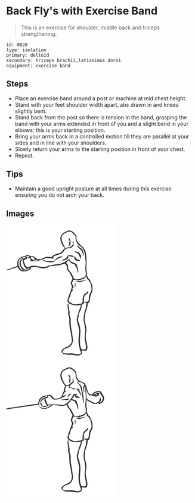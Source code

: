 # Back Fly's with Exercise Band
> This is an exercise for shoulder, middle back and triceps strengthening.

``` 
id: 0020 
type: isolation 
primary: deltoid 
secondary: triceps brachii,latissimus dorsi 
equipment: exercise band 
``` 

## Steps

 - Place an exercise band around a post or machine at mid chest height.
 - Stand with your feet shoulder width apart, abs drawn in and knees slightly bent.
 - Stand back from the post so there is tension in the band, grasping the band with your arms extended in front of you and a slight bend in your elbows; this is your starting position.
 - Bring your arms back in a controlled motion till they are parallel at your sides and in line with your shoulders.
 - Slowly return your arms to the starting position in front of your chest.
 - Repeat.

## Tips

 - Maintain a good upright posture at all times during this exercise ensuring you do not arch your back.

## Images

<svg width="296" height="275pt" viewBox="0 0 222 275" xmlns="http://www.w3.org/2000/svg"><g fill="#FFF"><path d="M0 0h222v275H0V91.27c8.06.14 15.37-3.7 22.9-6.02 1.95 5.4 7.27 9.34 13.1 9.08 3.77-.43 7.56-1.4 10.9-3.24 1.81-1.16 4.84-3.2 2.23-5.26 4.03.17 7.98-1.88 11.98-.58 4.82 1.52 9.78 2.61 14.84 2.94 3.98-.41 7.87-1.87 11.08-4.27 4.02.13 7.94-.49 11.77-1.65 6.59.71 12.72-1.99 18.86-3.89 1.5 1.41 2.68 3.11 4 4.69 0 3.84.61 8 3.39 10.88 4.04 3.65 4.82 9.41 8.3 13.48-.52 3.42-2.6 6.28-3.49 9.56.1 2.75 1.41 5.24 2.43 7.73-1.73 6.8-4.63 13.18-6.82 19.84-1.16 3.31-2.62 6.77-2.08 10.35 1.5 3.14 4.69 5.25 8.07 5.94 6.08 2.2 12.66 1.69 18.9.57-.96 5.97-4.26 11.18-5.52 17.08-.98 4.84-3.71 9.52-2.74 14.6.95 6.11 3.58 11.83 4.35 17.97.88 7.36-1.28 14.6-1.08 21.96-.46 6.54 1.59 12.82 3.02 19.12.54 2.13 1.64 4.07 2.5 6.09-3.65 3.29-8.73 3.39-13.18 1.84-7.49-2.77-15.63.47-23.19-1.74-2.58-1.43-1.06-4.66.76-6.02 3.07-4.01 8.67-3.51 12.36-6.65 5.99-4.1 7.52-12.07 6.03-18.8-.79-10.07-3.83-19.8-4.06-29.92-.1-2.97.24-5.96-.16-8.91-.67-3.06-2.81-5.87-2.07-9.14.73-4.73-1.34-9.2-2.04-13.78-.33-1.96.27-4.03-.44-5.92-1.87-.09-1.3 2.55-1.67 3.76-.04 5.1 2.22 10.04 1.29 15.17-.4 2.23.47 4.38 1.13 6.48 2.13 5.57.57 11.66 1.49 17.44.03 5.84 2.42 11.29 2.89 17.07.57 5.6 2.63 11.1 1.69 16.8-1.46 4.88-5.5 8.87-10.37 10.31-3.77 1.18-6.98 3.73-9.61 6.61-1.91 2.68.52 5.99 3.08 7.12 4.52 1.66 9.38 2.19 14.17 1.91 5.73-.4 11.23 2.45 16.94 1.48 2.68-.4 4.59-2.45 6.46-4.2-.21-2.09-.42-4.16-.68-6.24 3.54.55 9.54 2.81 11.11-1.93 2.08-8.76-3.24-17.14-2.75-25.93-.64-5.12 1.81-9.94 1.23-15.03-.04-7.84-4.87-15.05-3.41-23-.02-10.1 6.38-18.88 6.19-29.03.91-.39 1.83-.78 2.74-1.16 2.65-6.8 1.41-14.96 6.15-20.9 1.2-6.53 1.02-13.81-2.45-19.67-.94-1.72-1.63-3.57-2.25-5.43-3.23-1.63-4.37-4.76-5.19-8.04l-1.81-.24c2.88-4.25-.13-8.99-.03-13.54.18-11.36.9-22.85-1.33-34.07-1.86-4.45-4.28-8.9-8.2-11.86-3.58-2.71-6.44-6.21-9.03-9.84-2.76-3.8.11-9.19-2.95-12.87-3.36-3.83-7.18-8.37-12.7-8.56-2.31-.34-4.32 1.1-6.34 1.99-3.13 1.73-6.82 2.96-8.91 6.05-2.03 2.89-3.8 6.51-2.79 10.11 1.09 6.14 3.91 11.95 7.93 16.71.23.02.68.05.91.07.2-3.02-2.41-5.38-3.4-8.13-1.98-4.8-4.44-10.36-2.31-15.5 1.35-4.3 6.21-5.4 9.65-7.51 3.51-2.31 8.62-2.06 11.47 1.21 2.42 2.78 6.51 5.02 6.26 9.21-.45 5.98 2.49 11.66 6.62 15.77 5.31 2.55 9.18 7.46 11.01 13.01 1.63 6.78 1.6 13.81 2.71 20.68-.26 7.86-1.82 15.85.83 23.52-.73 3.29-2.32 6.84-5.8 7.92-5.55 1.99-11.79 4.7-17.65 2.86-1.88-3.79-3.99-7.46-5.84-11.26-1.23-3.42-4.81-5.18-6.11-8.59-1.83-2.39-.95-5.35-.92-8.09-1.21-1.8-2.73-3.35-4.06-5.06 1.68-1.84 3.49-3.57 5.55-4.99 2.06 3.42 5.07 6.64 9.19 7.35 3.14.05 3.51 3.57 5.03 5.62 2.73 3.59 2.89 8.22 4.16 12.39.31-1.16.82-2.3.91-3.51-.54-5.08-2.41-9.88-3.94-14.72-4.87-1.9-10.02-3.41-13.88-7.18 0-.74.02-2.22.03-2.96-7.98 5.15-16.41 11.1-26.33 11.04-4.65-.18-8.83 2.09-13.37 2.73l-2.34 2.08c.34-1.04 1.01-3.14 1.35-4.19-2.08 3.29-6.02 4.25-9.6 4.86-5.89-.04-11.72-1.19-17.5-2.23-3.06-.67-6.19.19-9.26-.37-.3.37-.9 1.1-1.2 1.47-.66.05-1.98.14-2.64.19l.02 1.21c-.93.07-2.79.21-3.72.27-5.03-1.98-5.33-7.96-7.78-12.1 1.08-3.29 4.41-4.35 7.4-5.24-.35-1.77.44-4.68-3.28-3.7 2.35-1.66 5.34-2.19 7.9-.69-1.33.96-2.65 1.93-3.96 2.92 2.12.21 4.25.39 6.38.55l.36-3.17c2.91.77 7.19 1.35 7.14 5.27-.48.35-1.43 1.06-1.9 1.42 1.49.22 2.97.47 4.46.73 1.55-.27 3.11-.47 4.68-.58-2.78 2.62-6.67 1.19-9.88.34-1.92-1.66-3.53-4.38-6.51-3.87.52 1.46 1.22 2.84 2.11 4.15-.61.21-1.83.63-2.44.85 1.51.43 3.02.84 4.54 1.23 4.68-1.64 9.98 1.05 14.42-1.54 2.8-1.51 5.87-2.35 8.99-2.86 5.73-5.5 13.86.13 20.53-1.69-.39-.6-1.19-1.8-1.58-2.39 5.5-6.04 15.8-3.69 20.45-10.77 1.67-1.97 2.86-4.42 4.9-6.03 2.89-1.12 6.08-.68 9.09-1.21 3.04-.47 4.34-3.71 6.94-5.01-.11-1.56-.24-3.12-.4-4.68.3-1.81-.21-3.5-1.46-4.85-.32 2.59-.26 5.26.91 7.66-2.51 1.03-4.07 3.33-6.23 4.84-3.08.76-6.49.1-9.38 1.66-5 1.85-6.08 8.46-11.29 10.05-6.01 1.79-13.07 2.81-16.83 8.45-3.71-.18-7.46-1.16-11.15-.25-3.66.46-6.55 2.97-10.01 4-2.61.44-5.27.51-7.91.36-3.49-3.42-7.63-7.66-13.06-6.08-2.74-1.87-5.96-2.59-9.2-1.71-.59.57-1.18 1.14-1.78 1.71-5.35-.45-10.35 2.72-13.6 6.74-3.11 3.57-2.21 8.72-1.82 13.04C14.84 85.34 7.95 89.66 0 90.6V0m124.9 28.56c2.07 2.29 3.86 5.48 1.27 8.18 1.46 2.22.14 4.44-1.07 6.36 2.09-.3 4.32-1.6 4.24-4.01-.38-4.22 1.18-9.55-3.21-12.17-.31.41-.92 1.23-1.23 1.64m17.01 13.36c2.45 5.09 8.15 7.39 10.51 12.51 1.68 2.66 1.87 5.88 3.1 8.72.81-5.32-.26-11.38-4.46-15.05-3.35-1.69-5.35-5.34-9.15-6.18m-4.61 11.69c.05 3.94 5.98 1.64 6.99 5.14 2.82 2.81 3.58 6.68 5.33 10.1 1.14-1.25 1.21-2.73.55-4.24.11-.6.34-1.82.45-2.42-1.7-1.99-2.86-4.37-4.46-6.4-2.7-1.55-5.96-1.26-8.86-2.18m-13.73 8.61c-1.21 2.97-3.2 5.79-6.33 6.93-1.6 1.08-4.48 1.08-4.71 3.45 3.98-.19 7.84-1.75 11.01-4.15 1.77-1.04.86-3.38 1.11-5.01 4.11-.25 7.83 1.83 11.87 1.91-2.31-4.47-8.69-3.84-12.95-3.13m-24.98 8.45c-1.41 1.82-3.76 2.42-5.81 3.2-6.26-.67-12.6-.58-18.68-2.42-.07.36-.2 1.07-.27 1.43 5.82 2.32 12.12 2.64 18.27 3.29 2.28-.01 3.76-1.91 5.12-3.45 5.23-2.72 9.89-7.1 16.1-7.17-.85-.83-1.84-1.63-3.1-1.63-4.56.61-8.59 3.42-11.63 6.75m38.34-6.13c-.47 2.61.3 5.5 2.48 7.13 2.19 2.03 5.41 1.52 8.12 1.41 1.67-2.3-2.37-2.02-3.58-2.58-2.79-.6-4.61-3.27-5.05-5.96h-1.97z"/><path d="M37.89 65.18c.23-.6.7-1.81.93-2.42-.16.73-.46 2.19-.62 2.91l1.19 1.31c-2.43.06-5.26-.63-7.29 1.1-2.97 2.41-5.78 5.83-5.45 9.9-.18 4.19 2.48 7.59 4.46 11.02.58 1.07 1.75 1.57 2.65 2.31 1.33-.08 3.99-.26 5.32-.34-1.51-1.36-3.58-1.71-5.2-2.85-3.25-3.6-5.86-8.65-4.17-13.57.85-3.21 3.51-5.45 6.35-6.91-1.47 1.78-3.6 3.58-2.8 6.17 1.36 5.09 1.89 11.63 7.32 14.16l.48.76-3.14.3c.82.51 1.64 1 2.47 1.49 2.13-1.69 4.57-2.95 7.33-3.06-2 2.86-5.62 3.64-8.77 4.54-5.25 1.61-11.63-1.59-12.94-7.03-1.72-4.79-2.69-10.78.91-14.97 2.9-2.78 6.84-5.01 10.97-4.82zM156.66 108.48c1.78-1.17 2.91-3.09 4.38-4.59 1.01 1.56 1.28 3.35 1.21 5.18 7.04 4.7 9.59 13.81 9.22 21.88.05 3.78-2.95 6.47-4.08 9.85-.57 4.04-1.39 8.06-1.79 12.12-1.36 2.94-4.71 2.93-7.45 2.15.27.76.81 2.29 1.09 3.05l.13-1.06 2.13.59c-1.14 4.22-.35 8.78-2.19 12.83-2.66 6.83-3.89 14.17-3.74 21.49.87 7.07 3.2 13.91 3.6 21.05-.29 5.99-2.23 11.95-1.15 17.96.4 5.08 2.61 9.88 2.31 15.03-.02 1.97.27 4.86-2.22 5.44-2.36.01-4.68-.5-6.99-.85-.91-4.24-3.26-8.21-2.62-12.67-.77-8.32.86-16.61.77-24.94-.47-3.66-.95-7.33-1.68-10.96-1.47-4.79-4.31-9.85-2.52-14.95.86-2.29.84-4.71.81-7.11 2.96-6.05 6.11-12.29 6.25-19.17 1.54-.79 3.07-1.58 4.6-2.37l-1.52-2.81 3.41 1.59c-.49-.66-.97-1.32-1.45-1.99-.55-.62-1.1-1.24-1.64-1.86.48-1.09 1.02-2.17 1.32-3.32-1.86-3 1.01-5.78 1.98-8.53 2.92-.61 4.88-3.06 6.07-5.63-.33-.71-.75-1.36-1.26-1.95-1.49 1.86-2.37 4.97-5.3 4.7-2.32 2.99-4.51 6.4-4.48 10.33-.49 3.16.15 6.52-1.23 9.51-4.52.8-9.05 1.49-13.6 2.08-4.54-.43-8.8-2.55-12.42-5.24-1.87-3.12-.62-7.31 1.62-9.95 1.48-3.97.95-10.32 5.7-12.05-.31-1.43-.67-2.85-.84-4.3.64-1.46 2.01-2.49 2.52-4-1.01-2.1-2.11-4.16-3.2-6.22.18-1.82.59-3.63 1.74-5.1.24-1.18.15-2.78 1.76-2.95 6.88 2.27 14.34.72 20.75-2.26m-9.84 5c-2.05.34-5.63-1.07-5.7 2.07.98-.26 1.95-.53 2.93-.81 1.16.42 2.33.84 3.5 1.25 4.63-1.82 9.87-2.28 13.83-5.58-4.56 2.06-9.66 2.44-14.56 3.07m-6.86 12.09c-1.74-2.5-.67-5.38.1-8-3.05 1.21-3.18 6.61-.1 8z"/></g><g fill="#333"><path d="M120.69 13.8c2.02-.89 4.03-2.33 6.34-1.99 5.52.19 9.34 4.73 12.7 8.56 3.06 3.68.19 9.07 2.95 12.87 2.59 3.63 5.45 7.13 9.03 9.84 3.92 2.96 6.34 7.41 8.2 11.86 2.23 11.22 1.51 22.71 1.33 34.07-.1 4.55 2.91 9.29.03 13.54l1.81.24c.82 3.28 1.96 6.41 5.19 8.04.62 1.86 1.31 3.71 2.25 5.43 3.47 5.86 3.65 13.14 2.45 19.67-4.74 5.94-3.5 14.1-6.15 20.9-.91.38-1.83.77-2.74 1.16.19 10.15-6.21 18.93-6.19 29.03-1.46 7.95 3.37 15.16 3.41 23 .58 5.09-1.87 9.91-1.23 15.03-.49 8.79 4.83 17.17 2.75 25.93-1.57 4.74-7.57 2.48-11.11 1.93.26 2.08.47 4.15.68 6.24-1.87 1.75-3.78 3.8-6.46 4.2-5.71.97-11.21-1.88-16.94-1.48-4.79.28-9.65-.25-14.17-1.91-2.56-1.13-4.99-4.44-3.08-7.12 2.63-2.88 5.84-5.43 9.61-6.61 4.87-1.44 8.91-5.43 10.37-10.31.94-5.7-1.12-11.2-1.69-16.8-.47-5.78-2.86-11.23-2.89-17.07-.92-5.78.64-11.87-1.49-17.44-.66-2.1-1.53-4.25-1.13-6.48.93-5.13-1.33-10.07-1.29-15.17.37-1.21-.2-3.85 1.67-3.76.71 1.89.11 3.96.44 5.92.7 4.58 2.77 9.05 2.04 13.78-.74 3.27 1.4 6.08 2.07 9.14.4 2.95.06 5.94.16 8.91.23 10.12 3.27 19.85 4.06 29.92 1.49 6.73-.04 14.7-6.03 18.8-3.69 3.14-9.29 2.64-12.36 6.65-1.82 1.36-3.34 4.59-.76 6.02 7.56 2.21 15.7-1.03 23.19 1.74 4.45 1.55 9.53 1.45 13.18-1.84-.86-2.02-1.96-3.96-2.5-6.09-1.43-6.3-3.48-12.58-3.02-19.12-.2-7.36 1.96-14.6 1.08-21.96-.77-6.14-3.4-11.86-4.35-17.97-.97-5.08 1.76-9.76 2.74-14.6 1.26-5.9 4.56-11.11 5.52-17.08-6.24 1.12-12.82 1.63-18.9-.57-3.38-.69-6.57-2.8-8.07-5.94-.54-3.58.92-7.04 2.08-10.35 2.19-6.66 5.09-13.04 6.82-19.84-1.02-2.49-2.33-4.98-2.43-7.73.89-3.28 2.97-6.14 3.49-9.56-3.48-4.07-4.26-9.83-8.3-13.48-2.78-2.88-3.39-7.04-3.39-10.88-1.32-1.58-2.5-3.28-4-4.69-6.14 1.9-12.27 4.6-18.86 3.89-3.83 1.16-7.75 1.78-11.77 1.65-3.21 2.4-7.1 3.86-11.08 4.27-5.06-.33-10.02-1.42-14.84-2.94-4-1.3-7.95.75-11.98.58 2.61 2.06-.42 4.1-2.23 5.26-3.34 1.84-7.13 2.81-10.9 3.24-5.83.26-11.15-3.68-13.1-9.08-7.53 2.32-14.84 6.16-22.9 6.02v-.67c7.95-.94 14.84-5.26 22.5-7.21-.39-4.32-1.29-9.47 1.82-13.04 3.25-4.02 8.25-7.19 13.6-6.74.6-.57 1.19-1.14 1.78-1.71 3.24-.88 6.46-.16 9.2 1.71 5.43-1.58 9.57 2.66 13.06 6.08 2.64.15 5.3.08 7.91-.36 3.46-1.03 6.35-3.54 10.01-4 3.69-.91 7.44.07 11.15.25 3.76-5.64 10.82-6.66 16.83-8.45 5.21-1.59 6.29-8.2 11.29-10.05 2.89-1.56 6.3-.9 9.38-1.66 2.16-1.51 3.72-3.81 6.23-4.84-1.17-2.4-1.23-5.07-.91-7.66 1.25 1.35 1.76 3.04 1.46 4.85.16 1.56.29 3.12.4 4.68-2.6 1.3-3.9 4.54-6.94 5.01-3.01.53-6.2.09-9.09 1.21-2.04 1.61-3.23 4.06-4.9 6.03-4.65 7.08-14.95 4.73-20.45 10.77.39.59 1.19 1.79 1.58 2.39-6.67 1.82-14.8-3.81-20.53 1.69-3.12.51-6.19 1.35-8.99 2.86-4.44 2.59-9.74-.1-14.42 1.54-1.52-.39-3.03-.8-4.54-1.23.61-.22 1.83-.64 2.44-.85-.89-1.31-1.59-2.69-2.11-4.15 2.98-.51 4.59 2.21 6.51 3.87 3.21.85 7.1 2.28 9.88-.34-1.57.11-3.13.31-4.68.58-1.49-.26-2.97-.51-4.46-.73.47-.36 1.42-1.07 1.9-1.42.05-3.92-4.23-4.5-7.14-5.27l-.36 3.17c-2.13-.16-4.26-.34-6.38-.55 1.31-.99 2.63-1.96 3.96-2.92-2.56-1.5-5.55-.97-7.9.69 3.72-.98 2.93 1.93 3.28 3.7-2.99.89-6.32 1.95-7.4 5.24 2.45 4.14 2.75 10.12 7.78 12.1.93-.06 2.79-.2 3.72-.27l-.02-1.21c.66-.05 1.98-.14 2.64-.19.3-.37.9-1.1 1.2-1.47 3.07.56 6.2-.3 9.26.37 5.78 1.04 11.61 2.19 17.5 2.23 3.58-.61 7.52-1.57 9.6-4.86-.34 1.05-1.01 3.15-1.35 4.19l2.34-2.08c4.54-.64 8.72-2.91 13.37-2.73 9.92.06 18.35-5.89 26.33-11.04-.01.74-.03 2.22-.03 2.96 3.86 3.77 9.01 5.28 13.88 7.18 1.53 4.84 3.4 9.64 3.94 14.72-.09 1.21-.6 2.35-.91 3.51-1.27-4.17-1.43-8.8-4.16-12.39-1.52-2.05-1.89-5.57-5.03-5.62-4.12-.71-7.13-3.93-9.19-7.35-2.06 1.42-3.87 3.15-5.55 4.99 1.33 1.71 2.85 3.26 4.06 5.06-.03 2.74-.91 5.7.92 8.09 1.3 3.41 4.88 5.17 6.11 8.59 1.85 3.8 3.96 7.47 5.84 11.26 5.86 1.84 12.1-.87 17.65-2.86 3.48-1.08 5.07-4.63 5.8-7.92-2.65-7.67-1.09-15.66-.83-23.52-1.11-6.87-1.08-13.9-2.71-20.68-1.83-5.55-5.7-10.46-11.01-13.01-4.13-4.11-7.07-9.79-6.62-15.77.25-4.19-3.84-6.43-6.26-9.21-2.85-3.27-7.96-3.52-11.47-1.21-3.44 2.11-8.3 3.21-9.65 7.51-2.13 5.14.33 10.7 2.31 15.5.99 2.75 3.6 5.11 3.4 8.13-.23-.02-.68-.05-.91-.07-4.02-4.76-6.84-10.57-7.93-16.71-1.01-3.6.76-7.22 2.79-10.11 2.09-3.09 5.78-4.32 8.91-6.05m-82.8 51.38c-4.13-.19-8.07 2.04-10.97 4.82-3.6 4.19-2.63 10.18-.91 14.97 1.31 5.44 7.69 8.64 12.94 7.03 3.15-.9 6.77-1.68 8.77-4.54-2.76.11-5.2 1.37-7.33 3.06-.83-.49-1.65-.98-2.47-1.49l3.14-.3-.48-.76c-5.43-2.53-5.96-9.07-7.32-14.16-.8-2.59 1.33-4.39 2.8-6.17-2.84 1.46-5.5 3.7-6.35 6.91-1.69 4.92.92 9.97 4.17 13.57 1.62 1.14 3.69 1.49 5.2 2.85-1.33.08-3.99.26-5.32.34-.9-.74-2.07-1.24-2.65-2.31-1.98-3.43-4.64-6.83-4.46-11.02-.33-4.07 2.48-7.49 5.45-9.9 2.03-1.73 4.86-1.04 7.29-1.1l-1.19-1.31c.16-.72.46-2.18.62-2.91-.23.61-.7 1.82-.93 2.42m118.77 43.3c-6.41 2.98-13.87 4.53-20.75 2.26-1.61.17-1.52 1.77-1.76 2.95-1.15 1.47-1.56 3.28-1.74 5.1 1.09 2.06 2.19 4.12 3.2 6.22-.51 1.51-1.88 2.54-2.52 4 .17 1.45.53 2.87.84 4.3-4.75 1.73-4.22 8.08-5.7 12.05-2.24 2.64-3.49 6.83-1.62 9.95 3.62 2.69 7.88 4.81 12.42 5.24 4.55-.59 9.08-1.28 13.6-2.08 1.38-2.99.74-6.35 1.23-9.51-.03-3.93 2.16-7.34 4.48-10.33 2.93.27 3.81-2.84 5.3-4.7.51.59.93 1.24 1.26 1.95-1.19 2.57-3.15 5.02-6.07 5.63-.97 2.75-3.84 5.53-1.98 8.53-.3 1.15-.84 2.23-1.32 3.32.54.62 1.09 1.24 1.64 1.86.48.67.96 1.33 1.45 1.99l-3.41-1.59 1.52 2.81c-1.53.79-3.06 1.58-4.6 2.37-.14 6.88-3.29 13.12-6.25 19.17.03 2.4.05 4.82-.81 7.11-1.79 5.1 1.05 10.16 2.52 14.95.73 3.63 1.21 7.3 1.68 10.96.09 8.33-1.54 16.62-.77 24.94-.64 4.46 1.71 8.43 2.62 12.67 2.31.35 4.63.86 6.99.85 2.49-.58 2.2-3.47 2.22-5.44.3-5.15-1.91-9.95-2.31-15.03-1.08-6.01.86-11.97 1.15-17.96-.4-7.14-2.73-13.98-3.6-21.05-.15-7.32 1.08-14.66 3.74-21.49 1.84-4.05 1.05-8.61 2.19-12.83l-2.13-.59-.13 1.06c-.28-.76-.82-2.29-1.09-3.05 2.74.78 6.09.79 7.45-2.15.4-4.06 1.22-8.08 1.79-12.12 1.13-3.38 4.13-6.07 4.08-9.85.37-8.07-2.18-17.18-9.22-21.88.07-1.83-.2-3.62-1.21-5.18-1.47 1.5-2.6 3.42-4.38 4.59z"/><path d="M124.9 28.56c.31-.41.92-1.23 1.23-1.64 4.39 2.62 2.83 7.95 3.21 12.17.08 2.41-2.15 3.71-4.24 4.01 1.21-1.92 2.53-4.14 1.07-6.36 2.59-2.7.8-5.89-1.27-8.18zM141.91 41.92c3.8.84 5.8 4.49 9.15 6.18 4.2 3.67 5.27 9.73 4.46 15.05-1.23-2.84-1.42-6.06-3.1-8.72-2.36-5.12-8.06-7.42-10.51-12.51zM137.3 53.61c2.9.92 6.16.63 8.86 2.18 1.6 2.03 2.76 4.41 4.46 6.4-.11.6-.34 1.82-.45 2.42.66 1.51.59 2.99-.55 4.24-1.75-3.42-2.51-7.29-5.33-10.1-1.01-3.5-6.94-1.2-6.99-5.14zM123.57 62.22c4.26-.71 10.64-1.34 12.95 3.13-4.04-.08-7.76-2.16-11.87-1.91-.25 1.63.66 3.97-1.11 5.01-3.17 2.4-7.03 3.96-11.01 4.15.23-2.37 3.11-2.37 4.71-3.45 3.13-1.14 5.12-3.96 6.33-6.93zM98.59 70.67c3.04-3.33 7.07-6.14 11.63-6.75 1.26 0 2.25.8 3.1 1.63-6.21.07-10.87 4.45-16.1 7.17-1.36 1.54-2.84 3.44-5.12 3.45-6.15-.65-12.45-.97-18.27-3.29.07-.36.2-1.07.27-1.43 6.08 1.84 12.42 1.75 18.68 2.42 2.05-.78 4.4-1.38 5.81-3.2zM136.93 64.54h1.97c.44 2.69 2.26 5.36 5.05 5.96 1.21.56 5.25.28 3.58 2.58-2.71.11-5.93.62-8.12-1.41-2.18-1.63-2.95-4.52-2.48-7.13zM146.82 113.48c4.9-.63 10-1.01 14.56-3.07-3.96 3.3-9.2 3.76-13.83 5.58-1.17-.41-2.34-.83-3.5-1.25-.98.28-1.95.55-2.93.81.07-3.14 3.65-1.73 5.7-2.07zM139.96 125.57c-3.08-1.39-2.95-6.79.1-8-.77 2.62-1.84 5.5-.1 8z"/></g></svg>
<svg width="296" height="275pt" viewBox="0 0 222 275" xmlns="http://www.w3.org/2000/svg"><g fill="#FFF"><path d="M0 0h222v275H0V96.49c21.47-3.17 42.95-6.27 64.42-9.46.5.56 1.49 1.69 1.99 2.26-.18-1.2-.39-2.39-.62-3.58 1.45-3.47 1.45-7.8 4.51-10.39 3.16-3.17 7.56-4.44 11.51-6.29-5.18-1.48-10.03 1.86-13.64 5.22-3.02 2.68-3.3 6.96-3.8 10.7C42.9 88.03 21.42 91.07 0 94.41V0m116.83 15.77c-4.46 1.96-7.35 6.52-8.13 11.22.19 8.51 5.19 15.74 9.78 22.55-1.6 2.88-2.32 6.03-2.22 9.32-1.78 3.79-4.34 7.31-4.95 11.56-1.77 1.29-3.43 2.78-5.44 3.69-2.79.76-5.72.77-8.57 1.21-2.3-2.24-4.35-4.73-6.67-6.95-3.03-2.09-6.86-.92-10.21-.63.76.4 2.27 1.21 3.02 1.61-3.88 3.48-9.97 3.54-13.08 7.97-2.7 3.2-1.74 7.93-.08 11.4l.51.44c.43.29 1.27.86 1.69 1.15 2.7 1.51 6.2 2.01 8.92.24 2.52-1.65 5.35-2.77 8.37-3.09-3.59 4.47-9.29 6.61-14.88 6.86-3.37-.9-6.28-2.99-9.59-4.11 3.43 2.94 7.71 6.59 12.54 5.32 4.96-1.25 10.47-2.5 13.56-7 2.5-.24 4.95-1.41 7.48-.86 7.38.99 15.46 3.67 22.39-.48 1.12 2.35 2.06 4.86 3.83 6.81 3.98 3.73 4.87 9.46 8.3 13.6-.66 2.56-1.79 4.93-2.87 7.32-1.7 3.26.59 6.71 1.73 9.77-2.21 8.58-6.08 16.59-8.5 25.11-.45 2.02-1.09 4.41.18 6.26 6.56 7.21 17.52 7.05 26.41 5.35-.75 3.6-1.84 7.11-3.44 10.43-1.89 5.3-3.19 10.8-4.78 16.21-1.14 8.95 4.6 17.02 4.49 25.93.29 5.07-1.04 10.01-1.12 15.06-.84 9.92 1.35 19.96 5.25 29.05-2.02 1.87-4.64 3.24-7.45 3.02-5.17-.45-10.07-3.03-15.36-2.2-4.25.69-8.52-.15-12.79-.12-.57-.48-1.69-1.43-2.25-1.9.81-4.28 4.83-7.58 9.02-8.35 4.26-1.4 8.37-4.05 10.34-8.23 2.78-4.64 1.9-10.32 1.17-15.39-.99-11.05-4.55-21.84-3.77-33.04.49-3.79-1.54-7.1-2.44-10.63.91-4.91-.27-9.74-1.53-14.47-1-2.83.42-6.13-1.58-8.62-2.55 6.64 1.55 13.26.39 19.95-.62 4.1 2.33 7.69 2.26 11.76.02 7.72.02 15.59 2.2 23.06 1.17 4.29 1.07 8.81 2.23 13.11 1.3 5.33 1.17 11.17-2.42 15.61-2.18 1.56-4.12 3.58-6.78 4.32-4.2 1.31-7.96 4.01-10.68 7.44-1.04 2.52.82 4.92 2.84 6.22 7.53 3.71 16.07 1.18 23.92 3.33 4.95 1.28 11.27.9 14.15-3.96.02-2.01-.2-4-.42-5.99 3.46.33 8.62 2.6 10.76-1.32 2.78-8.95-3.07-17.7-2.49-26.74-.62-5.1 1.88-9.9 1.21-14.98.11-6.55-3.47-12.5-3.61-19.03.16-3.26.71-6.5.61-9.77 2.29-7.62 5.74-15.05 5.79-23.15.92-.39 1.84-.77 2.76-1.16 2.78-6.73 1.17-15.17 6.31-20.86.37-3.95.87-7.96.09-11.91-.36-4.86-3.6-8.73-5-13.26-1.23-1.02-2.59-1.91-3.6-3.15-.96-1.85-.46-5.25-3.25-5.32 1.42-2.35 1.32-5.04.86-7.66-2.05-5.73-.28-11.89-.89-17.81 2.58 3.5 7.26 3.64 10.47 6.3 3.13 2.79 7.45 1.79 11.25 2.27l-.87-1.06c.75-.1 2.25-.31 3-.41.37.46 1.1 1.36 1.47 1.82 2.37-.91 5.14-1.29 6.88-3.33 3.36-2.73 3.03-7.45 3.42-11.33-2.49-3.37-4.35-7.14-6.45-10.76-2.79-1.35-6.13-1.28-8.99-.17-2.14.81-4.77 1.08-6.13 3.15-1.23 1.37-2.23 3.45-4.41 3.16-3.63.39-5.32-3.24-6.78-5.86-2.29-5.68-2.79-12.32-6.74-17.2-4.58-2.78-11.3-2.66-13.66-8.37-4.37-4.43-.45-11.57-4.95-15.84-2.9-2.99-5.89-6.52-10.22-7.27-4.36-1.08-8.06 2.1-11.81 3.78z"/><path d="M119.06 17.02c2.84-1.33 5.7-3.55 9.04-2.84 4.27.41 6.67 4.51 9.59 7.16 2.78 2.47 1.38 6.52 2.16 9.73.62 3.87 3.33 6.84 5.31 10.07 4.33.98 9.25 1.64 11.88 5.68-.7 1.73-1.38 3.47-2.15 5.17.43 3.9.56 7.88 1.65 11.68.7-3.96.05-8 .6-11.96l1.84-1.12c.68 3.61-.34 7.29.5 10.87 1.56 8.82.11 17.73-.52 26.55-.55 4.95 2.96 9.87.55 14.63-1.92 4.44-7.2 4.95-11.13 6.62-.69-.3-1.37-.59-2.06-.88-.01.48-.05 1.42-.06 1.89-3.24-.69-8.88 1.92-10.11-2.54-1.88-4-4.31-7.72-5.97-11.83-3.49-2.28-4.84-6.34-6.88-9.76 3.14-2.24 5.47-5.32 7.06-8.82 2.17 1.17 4.57 1.74 6.89 2.54 1.63 2.73 3.18 5.55 4.76 8.33.7 3.03 1.45 6.05 2.4 9.02 1.89-6.28-1.62-12.45-3.27-18.39-2.9-1.4-6.17-1.87-8.96-3.51.41-1.43 1.91-2.15 2.9-3.15.71-1.66 1.36-3.34 2.06-5-.09 5.42 8.04 8.2 11.06 4.58-3.42-.81-6.57-2.27-9.49-4.21.91-.03 2.73-.08 3.64-.11l-.12-1.95c-2.6.11-5.15.62-7.74.75-.32 1.19-.62 2.39-.91 3.59-.34.41-1.02 1.24-1.35 1.66-1.51 3.51-4.56 6.02-6.43 9.32-4.62 4.13-10.8 8.39-17.34 6.49-5.13-.58-10.39-2.17-15.49-.63-3.15-.61-6.29-.28-9.3.79-2.36-3.89-2.82-8.58-5.35-12.39 1.81-1.2 3.89-1.84 5.98-2.38.06-1.44.09-2.88.13-4.32 4.99.17 6.72 5.45 10.31 7.98 3.29.81 6.76.36 10.05-.19 4.18-.49 7.12-3.94 11.12-4.94 2.26-.54 4.13-1.95 5.54-3.76-2.9.72-5.8 1.47-8.74 2.01 1.85-2.8 3.83-5.52 5.28-8.55.68.14 2.05.41 2.73.54-.73-1.12-1.46-2.22-2.22-3.32.16-2.9.6-5.88 2.25-8.34 1.43-.73 3.05-.95 4.58-1.4.47 1.18.96 2.36 1.46 3.53l-2.95.01c2.95 1.52 6.69.57 9.27 2.93 2.2 1.93 5.29.88 7.88.69-4.18-.87-8.02-2.65-12.13-3.68-.48-.74-.95-1.49-1.41-2.24 2.29-3.1 5.68-5.1 8.22-7.96.36-2.84-.65-5.84-1.81-8.45-.18 2.56-.21 5.12-.38 7.68-2.5 1.85-4.96 3.78-7.16 6-2.21-.15-4.37.4-6.51.87-4.03-5.53-7.16-11.87-8.39-18.65-.61-2.55.24-5.16 1.37-7.44 1.24-2.45 4.09-3.26 6.27-4.65m8.29 16.86c-.84 3.14-.25 6.49-1.64 9.52 1.34-.96 3.2-1.64 3.55-3.47-.16-4.65 1.34-10.46-3.45-13.35-2.1 2.69 2.27 4.61 1.54 7.3m14.71 7.59c.22.55.64 1.65.86 2.2 3.73 1.87 5.49 5.74 6.98 9.41 2.58 10.89 3.57 22.08 5.48 33.09.88-7.74.28-15.5-1.38-23.1-1.34-5.2-.88-11.17-4.34-15.59-2.4-2.16-4.9-4.22-7.6-6.01m-.37 12.74l-.04 2.22 1.72.92c1.14 1.86 2.48 3.58 3.81 5.31.56 2.3 1.57 4.44 2.71 6.51 1.19-4.06-1.77-7.71-2.83-11.46-.52-2.54-3.35-2.79-5.37-3.5m-15.05 11.45c-1.81 1.41-2.04 3.84-2.54 5.92 2.4-.48 2.7-3.06 4.03-4.67 1.45-.6 2.96-1.02 4.43-1.55-1.9-.43-4.23-1.04-5.92.3m-5.59 10.1c-4.15.12-8.29.67-12.3 1.73 4.79-.09 9.58.13 14.37.18 2.1.21 2.58-2.24 2.36-3.86l.75-.6c-1.83.68-3.07 2.74-5.18 2.55zM160.01 55.68c1.89 3.82 3.59 7.76 5.97 11.31 1.03 1.79 3.39 1.08 5.09 1.45 3.48-.11 6.38 2.8 9.88 2.17 2.22-.11 3.95-1.56 5.52-2.96-.08-1.59-.07-3.17.03-4.76-4.32-.87-7.51 1.97-10.72 4.25 1.13-4.85 7.16-5.39 11.24-6.08l.61.28c.15 1.08.15 2.16 0 3.26l1.65-.02c1.16 2.76 3.17 4.96 4.81 7.4.69 4.43-1.52 10.29-6.4 11.13 1.14-1.92 2.44-3.74 3.62-5.65-.87-1.87-1.58-3.81-2.41-5.69-1.09 3.43-.72 8.06-4.34 10.05-3.17 1.75-7.38 1.95-10.51-.04-4.06-2.85-9.32-3.56-12.61-7.56.32-6.23-.45-12.4-1.43-18.54z"/><path d="M178.76 67.66c1.21-.99 2.44-1.95 3.7-2.89l.48 3.17c-1.39-.08-2.79-.17-4.18-.28zM69.83 81.01c2.14-2.47 4.39-5.77 8.07-5.59-.41.44-1.25 1.31-1.67 1.74 2.22 3.76 2.91 8.21 5.42 11.82-2.82 1.75-5.9 1.03-8.95.52-1.61-2.57-1.7-5.73-2.87-8.49zM157.15 108.14c1.52-1.31 2.71-2.95 4.06-4.43.47 1.78.87 3.58 1.18 5.4 6.84 4.87 9.48 13.79 9.07 21.87-.06 3.73-2.92 6.47-4.06 9.84-.71 4-1.26 8.03-1.89 12.04-.56.8-1.1 1.6-1.65 2.4-2.77.27-5.53-.01-8.22-.65.34-1.53.73-3.05 1.14-4.57-1.61-3.01.97-5.74 2.04-8.42 2.94-.78 4.67-3.32 6.33-5.65-.49-.67-.98-1.33-1.47-2-1.5 1.99-2.7 4.66-5.53 4.86-1.92 2.71-4.09 5.6-4.21 9.06-.43 3.49-.2 7.07-1.1 10.5-4.58.82-9.18 1.6-13.8 2.12-4.54-.41-8.86-2.49-12.43-5.27-1.99-3.11-.33-7.1 1.51-9.9 1.58-4.11 1.24-9.91 5.75-12.21-1.39-3.03-.22-5.66 1.75-8.05-1.01-2.22-2.17-4.35-3.3-6.51.43-1.76.98-3.5 1.88-5.08.12-.63.36-1.88.47-2.51 4.27.33 8.48 1.17 12.72 1.71 2.62-2.74 6.78-2.42 9.76-4.55m-9.79 5.4c-2.36.28-5.53-.95-6.71 1.87 1.13-.16 2.25-.32 3.38-.51 1.28.44 2.54.94 3.87 1.23 4.59-1.75 9.44-2.88 13.6-5.61-4.55 1.66-9.39 2.25-14.14 3.02m-7.9 12.38c-.58-2.93-.17-5.85.52-8.71-2.95 2.03-2.66 6.21-.52 8.71z"/><path d="M155.14 155.74c2.07.75 4.15 1.47 6.28 2.02-.89 4.44-.49 9.13-2.34 13.36-2.45 6.32-3.51 13.09-3.55 19.86.51 8.77 4.66 17.26 3.2 26.13-.55 4.59-1.57 9.23-.74 13.85.49 5.08 2.54 9.93 2.33 15.09-.05 1.91.27 4.81-2.18 5.35-2.36.05-4.68-.47-7.01-.81-.71-2.5-1.43-5-2.23-7.48-1.59-9.97.46-20.05.36-30.08-.4-3.66-.9-7.31-1.66-10.91-1.39-4.84-4.29-9.85-2.52-14.98 1.23-3.06.15-6.6 1.92-9.47 2.67-5.31 4.91-10.92 5.22-16.93 1.54-.76 3.07-1.54 4.6-2.32l-1.68-2.68z"/></g><g fill="#333"><path d="M116.83 15.77c3.75-1.68 7.45-4.86 11.81-3.78 4.33.75 7.32 4.28 10.22 7.27 4.5 4.27.58 11.41 4.95 15.84 2.36 5.71 9.08 5.59 13.66 8.37 3.95 4.88 4.45 11.52 6.74 17.2 1.46 2.62 3.15 6.25 6.78 5.86 2.18.29 3.18-1.79 4.41-3.16 1.36-2.07 3.99-2.34 6.13-3.15 2.86-1.11 6.2-1.18 8.99.17 2.1 3.62 3.96 7.39 6.45 10.76-.39 3.88-.06 8.6-3.42 11.33-1.74 2.04-4.51 2.42-6.88 3.33-.37-.46-1.1-1.36-1.47-1.82-.75.1-2.25.31-3 .41l.87 1.06c-3.8-.48-8.12.52-11.25-2.27-3.21-2.66-7.89-2.8-10.47-6.3.61 5.92-1.16 12.08.89 17.81.46 2.62.56 5.31-.86 7.66 2.79.07 2.29 3.47 3.25 5.32 1.01 1.24 2.37 2.13 3.6 3.15 1.4 4.53 4.64 8.4 5 13.26.78 3.95.28 7.96-.09 11.91-5.14 5.69-3.53 14.13-6.31 20.86-.92.39-1.84.77-2.76 1.16-.05 8.1-3.5 15.53-5.79 23.15.1 3.27-.45 6.51-.61 9.77.14 6.53 3.72 12.48 3.61 19.03.67 5.08-1.83 9.88-1.21 14.98-.58 9.04 5.27 17.79 2.49 26.74-2.14 3.92-7.3 1.65-10.76 1.32.22 1.99.44 3.98.42 5.99-2.88 4.86-9.2 5.24-14.15 3.96-7.85-2.15-16.39.38-23.92-3.33-2.02-1.3-3.88-3.7-2.84-6.22 2.72-3.43 6.48-6.13 10.68-7.44 2.66-.74 4.6-2.76 6.78-4.32 3.59-4.44 3.72-10.28 2.42-15.61-1.16-4.3-1.06-8.82-2.23-13.11-2.18-7.47-2.18-15.34-2.2-23.06.07-4.07-2.88-7.66-2.26-11.76 1.16-6.69-2.94-13.31-.39-19.95 2 2.49.58 5.79 1.58 8.62 1.26 4.73 2.44 9.56 1.53 14.47.9 3.53 2.93 6.84 2.44 10.63-.78 11.2 2.78 21.99 3.77 33.04.73 5.07 1.61 10.75-1.17 15.39-1.97 4.18-6.08 6.83-10.34 8.23-4.19.77-8.21 4.07-9.02 8.35.56.47 1.68 1.42 2.25 1.9 4.27-.03 8.54.81 12.79.12 5.29-.83 10.19 1.75 15.36 2.2 2.81.22 5.43-1.15 7.45-3.02-3.9-9.09-6.09-19.13-5.25-29.05.08-5.05 1.41-9.99 1.12-15.06.11-8.91-5.63-16.98-4.49-25.93 1.59-5.41 2.89-10.91 4.78-16.21 1.6-3.32 2.69-6.83 3.44-10.43-8.89 1.7-19.85 1.86-26.41-5.35-1.27-1.85-.63-4.24-.18-6.26 2.42-8.52 6.29-16.53 8.5-25.11-1.14-3.06-3.43-6.51-1.73-9.77 1.08-2.39 2.21-4.76 2.87-7.32-3.43-4.14-4.32-9.87-8.3-13.6-1.77-1.95-2.71-4.46-3.83-6.81-6.93 4.15-15.01 1.47-22.39.48-2.53-.55-4.98.62-7.48.86-3.09 4.5-8.6 5.75-13.56 7-4.83 1.27-9.11-2.38-12.54-5.32 3.31 1.12 6.22 3.21 9.59 4.11 5.59-.25 11.29-2.39 14.88-6.86-3.02.32-5.85 1.44-8.37 3.09-2.72 1.77-6.22 1.27-8.92-.24-.42-.29-1.26-.86-1.69-1.15l-.51-.44c-1.66-3.47-2.62-8.2.08-11.4 3.11-4.43 9.2-4.49 13.08-7.97-.75-.4-2.26-1.21-3.02-1.61 3.35-.29 7.18-1.46 10.21.63 2.32 2.22 4.37 4.71 6.67 6.95 2.85-.44 5.78-.45 8.57-1.21 2.01-.91 3.67-2.4 5.44-3.69.61-4.25 3.17-7.77 4.95-11.56-.1-3.29.62-6.44 2.22-9.32-4.59-6.81-9.59-14.04-9.78-22.55.78-4.7 3.67-9.26 8.13-11.22m2.23 1.25c-2.18 1.39-5.03 2.2-6.27 4.65-1.13 2.28-1.98 4.89-1.37 7.44 1.23 6.78 4.36 13.12 8.39 18.65 2.14-.47 4.3-1.02 6.51-.87 2.2-2.22 4.66-4.15 7.16-6 .17-2.56.2-5.12.38-7.68 1.16 2.61 2.17 5.61 1.81 8.45-2.54 2.86-5.93 4.86-8.22 7.96.46.75.93 1.5 1.41 2.24 4.11 1.03 7.95 2.81 12.13 3.68-2.59.19-5.68 1.24-7.88-.69-2.58-2.36-6.32-1.41-9.27-2.93l2.95-.01c-.5-1.17-.99-2.35-1.46-3.53-1.53.45-3.15.67-4.58 1.4-1.65 2.46-2.09 5.44-2.25 8.34.76 1.1 1.49 2.2 2.22 3.32-.68-.13-2.05-.4-2.73-.54-1.45 3.03-3.43 5.75-5.28 8.55 2.94-.54 5.84-1.29 8.74-2.01-1.41 1.81-3.28 3.22-5.54 3.76-4 1-6.94 4.45-11.12 4.94-3.29.55-6.76 1-10.05.19-3.59-2.53-5.32-7.81-10.31-7.98-.04 1.44-.07 2.88-.13 4.32-2.09.54-4.17 1.18-5.98 2.38 2.53 3.81 2.99 8.5 5.35 12.39 3.01-1.07 6.15-1.4 9.3-.79 5.1-1.54 10.36.05 15.49.63 6.54 1.9 12.72-2.36 17.34-6.49 1.87-3.3 4.92-5.81 6.43-9.32.33-.42 1.01-1.25 1.35-1.66.29-1.2.59-2.4.91-3.59 2.59-.13 5.14-.64 7.74-.75l.12 1.95c-.91.03-2.73.08-3.64.11 2.92 1.94 6.07 3.4 9.49 4.21-3.02 3.62-11.15.84-11.06-4.58-.7 1.66-1.35 3.34-2.06 5-.99 1-2.49 1.72-2.9 3.15 2.79 1.64 6.06 2.11 8.96 3.51 1.65 5.94 5.16 12.11 3.27 18.39-.95-2.97-1.7-5.99-2.4-9.02-1.58-2.78-3.13-5.6-4.76-8.33-2.32-.8-4.72-1.37-6.89-2.54-1.59 3.5-3.92 6.58-7.06 8.82 2.04 3.42 3.39 7.48 6.88 9.76 1.66 4.11 4.09 7.83 5.97 11.83 1.23 4.46 6.87 1.85 10.11 2.54.01-.47.05-1.41.06-1.89.69.29 1.37.58 2.06.88 3.93-1.67 9.21-2.18 11.13-6.62 2.41-4.76-1.1-9.68-.55-14.63.63-8.82 2.08-17.73.52-26.55-.84-3.58.18-7.26-.5-10.87l-1.84 1.12c-.55 3.96.1 8-.6 11.96-1.09-3.8-1.22-7.78-1.65-11.68.77-1.7 1.45-3.44 2.15-5.17-2.63-4.04-7.55-4.7-11.88-5.68-1.98-3.23-4.69-6.2-5.31-10.07-.78-3.21.62-7.26-2.16-9.73-2.92-2.65-5.32-6.75-9.59-7.16-3.34-.71-6.2 1.51-9.04 2.84m40.95 38.66c.98 6.14 1.75 12.31 1.43 18.54 3.29 4 8.55 4.71 12.61 7.56 3.13 1.99 7.34 1.79 10.51.04 3.62-1.99 3.25-6.62 4.34-10.05.83 1.88 1.54 3.82 2.41 5.69-1.18 1.91-2.48 3.73-3.62 5.65 4.88-.84 7.09-6.7 6.4-11.13-1.64-2.44-3.65-4.64-4.81-7.4l-1.65.02c.15-1.1.15-2.18 0-3.26l-.61-.28c-4.08.69-10.11 1.23-11.24 6.08 3.21-2.28 6.4-5.12 10.72-4.25-.1 1.59-.11 3.17-.03 4.76-1.57 1.4-3.3 2.85-5.52 2.96-3.5.63-6.4-2.28-9.88-2.17-1.7-.37-4.06.34-5.09-1.45-2.38-3.55-4.08-7.49-5.97-11.31m18.75 11.98c1.39.11 2.79.2 4.18.28l-.48-3.17c-1.26.94-2.49 1.9-3.7 2.89M69.83 81.01c1.17 2.76 1.26 5.92 2.87 8.49 3.05.51 6.13 1.23 8.95-.52-2.51-3.61-3.2-8.06-5.42-11.82.42-.43 1.26-1.3 1.67-1.74-3.68-.18-5.93 3.12-8.07 5.59m87.32 27.13c-2.98 2.13-7.14 1.81-9.76 4.55-4.24-.54-8.45-1.38-12.72-1.71-.11.63-.35 1.88-.47 2.51-.9 1.58-1.45 3.32-1.88 5.08 1.13 2.16 2.29 4.29 3.3 6.51-1.97 2.39-3.14 5.02-1.75 8.05-4.51 2.3-4.17 8.1-5.75 12.21-1.84 2.8-3.5 6.79-1.51 9.9 3.57 2.78 7.89 4.86 12.43 5.27 4.62-.52 9.22-1.3 13.8-2.12.9-3.43.67-7.01 1.1-10.5.12-3.46 2.29-6.35 4.21-9.06 2.83-.2 4.03-2.87 5.53-4.86.49.67.98 1.33 1.47 2-1.66 2.33-3.39 4.87-6.33 5.65-1.07 2.68-3.65 5.41-2.04 8.42-.41 1.52-.8 3.04-1.14 4.57 2.69.64 5.45.92 8.22.65.55-.8 1.09-1.6 1.65-2.4.63-4.01 1.18-8.04 1.89-12.04 1.14-3.37 4-6.11 4.06-9.84.41-8.08-2.23-17-9.07-21.87-.31-1.82-.71-3.62-1.18-5.4-1.35 1.48-2.54 3.12-4.06 4.43m-2.01 47.6l1.68 2.68c-1.53.78-3.06 1.56-4.6 2.32-.31 6.01-2.55 11.62-5.22 16.93-1.77 2.87-.69 6.41-1.92 9.47-1.77 5.13 1.13 10.14 2.52 14.98.76 3.6 1.26 7.25 1.66 10.91.1 10.03-1.95 20.11-.36 30.08.8 2.48 1.52 4.98 2.23 7.48 2.33.34 4.65.86 7.01.81 2.45-.54 2.13-3.44 2.18-5.35.21-5.16-1.84-10.01-2.33-15.09-.83-4.62.19-9.26.74-13.85 1.46-8.87-2.69-17.36-3.2-26.13.04-6.77 1.1-13.54 3.55-19.86 1.85-4.23 1.45-8.92 2.34-13.36-2.13-.55-4.21-1.27-6.28-2.02z"/><path d="M127.35 33.88c.73-2.69-3.64-4.61-1.54-7.3 4.79 2.89 3.29 8.7 3.45 13.35-.35 1.83-2.21 2.51-3.55 3.47 1.39-3.03.8-6.38 1.64-9.52zM142.06 41.47c2.7 1.79 5.2 3.85 7.6 6.01 3.46 4.42 3 10.39 4.34 15.59 1.66 7.6 2.26 15.36 1.38 23.1-1.91-11.01-2.9-22.2-5.48-33.09-1.49-3.67-3.25-7.54-6.98-9.41-.22-.55-.64-1.65-.86-2.2z"/><path d="M141.69 54.21c2.02.71 4.85.96 5.37 3.5 1.06 3.75 4.02 7.4 2.83 11.46-1.14-2.07-2.15-4.21-2.71-6.51-1.33-1.73-2.67-3.45-3.81-5.31l-1.72-.92.04-2.22zM126.64 65.66c1.69-1.34 4.02-.73 5.92-.3-1.47.53-2.98.95-4.43 1.55-1.33 1.61-1.63 4.19-4.03 4.67.5-2.08.73-4.51 2.54-5.92zM68.17 74.25c3.61-3.36 8.46-6.7 13.64-5.22-3.95 1.85-8.35 3.12-11.51 6.29-3.06 2.59-3.06 6.92-4.51 10.39.23 1.19.44 2.38.62 3.58-.5-.57-1.49-1.7-1.99-2.26C42.95 90.22 21.47 93.32 0 96.49v-2.08c21.42-3.34 42.9-6.38 64.37-9.46.5-3.74.78-8.02 3.8-10.7zM121.05 75.76c2.11.19 3.35-1.87 5.18-2.55l-.75.6c.22 1.62-.26 4.07-2.36 3.86-4.79-.05-9.58-.27-14.37-.18 4.01-1.06 8.15-1.61 12.3-1.73zM147.36 113.54c4.75-.77 9.59-1.36 14.14-3.02-4.16 2.73-9.01 3.86-13.6 5.61-1.33-.29-2.59-.79-3.87-1.23-1.13.19-2.25.35-3.38.51 1.18-2.82 4.35-1.59 6.71-1.87zM139.46 125.92c-2.14-2.5-2.43-6.68.52-8.71-.69 2.86-1.1 5.78-.52 8.71z"/></g></svg>